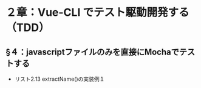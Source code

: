 # ２章：Vue-CLI でテスト駆動開発する（TDD）

## §４：javascriptファイルのみを直接にMochaでテストする

* リスト2.13 extractName()の実装例１



